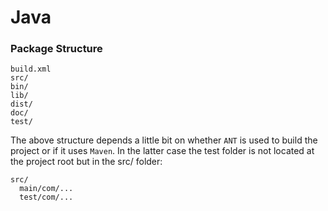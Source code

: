 # Java
### Package Structure
~~~
build.xml
src/
bin/
lib/
dist/
doc/
test/
~~~

The above structure depends a little bit on whether `ANT` is used to build the project or if it uses `Maven`. In the latter case the test folder is not located at the project root but in the src/ folder:
~~~
src/
  main/com/...
  test/com/...
~~~
